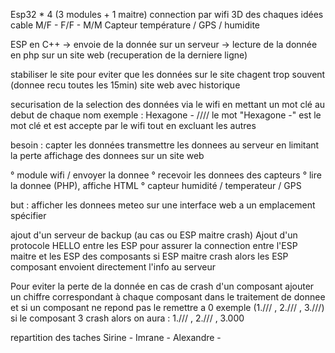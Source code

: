 Esp32 * 4 (3 modules + 1 maitre)
connection par wifi
3D des chaques idées
cable M/F - F/F - M/M
Capteur température / GPS / humidite

ESP en C++ -> envoie de la donnée sur un serveur -> lecture de la donnée en php sur un site web (recuperation de la derniere ligne)

stabiliser le site pour eviter que les données sur le site chagent trop souvent (donnee recu toutes les 15min)
site web avec historique

securisation de la selection des données via le wifi en mettant un mot clé au debut de chaque nom 
exemple : Hexagone - //// le mot "Hexagone -" est le mot clé et est accepte par le wifi tout en excluant les autres


besoin : 
    capter les données
    transmettre les donnees au serveur en limitant la perte
    affichage des donnees sur un site web

° module wifi / envoyer la donnee
° recevoir les donnees des capteurs 
° lire la donnee (PHP), affiche HTML
° capteur humidité / temperateur / GPS 

but :
    afficher les donnees meteo sur une interface web a un emplacement spécifier


ajout d'un serveur de backup (au cas ou ESP maitre crash)
Ajout d'un protocole HELLO entre les ESP pour assurer la connection entre l'ESP maitre et les ESP des composants
si ESP maitre crash alors les ESP composant envoient directement l'info au serveur


Pour eviter la perte de la donnée en cas de crash d'un composant 
ajouter un chiffre correspondant à chaque composant dans le traitement de donnee et si un composant ne repond pas le remettre a 0
exemple (1./// , 2./// , 3.///) si le composant 3 crash alors on aura : 1./// , 2./// , 3.000


repartition des taches 
Sirine - 
Imrane - 
Alexandre - 
